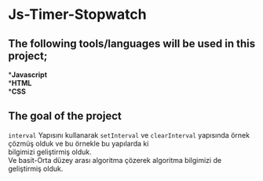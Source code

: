 # Js-Timer-Stopwatch

## The following tools/languages will be used in this project;
***Javascript**<br>
***HTML**<br>
***CSS**

## The goal of the project
`interval` Yapısını kullanarak `setInterval` ve `clearInterval` yapısında örnek çözmüş olduk ve bu örnekle bu yapılarda ki <br>bilgimizi geliştirmiş olduk.
<br> Ve basit-Orta düzey arası algoritma çözerek algoritma bilgimizi de geliştirmiş olduk.
